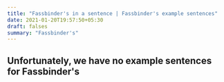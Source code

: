 ```yaml
---
title: "Fassbinder's in a sentence | Fassbinder's example sentences"
date: 2021-01-20T19:57:50+05:30
draft: falses
summary: "Fassbinder's"
---
```

## Unfortunately, we have no example sentences for Fassbinder's                 
